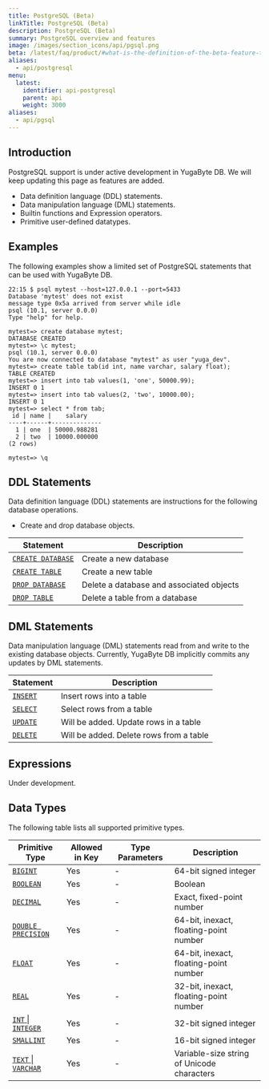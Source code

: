 ```yaml
---
title: PostgreSQL (Beta)
linkTitle: PostgreSQL (Beta)
description: PostgreSQL (Beta)
summary: PostgreSQL overview and features
image: /images/section_icons/api/pgsql.png
beta: /latest/faq/product/#what-is-the-definition-of-the-beta-feature-tag
aliases:
  - api/postgresql
menu:
  latest:
    identifier: api-postgresql
    parent: api
    weight: 3000
aliases:
  - api/pgsql
---
```


## Introduction
PostgreSQL support is under active development in YugaByte DB. We will keep updating this page as features are added.

- Data definition language (DDL) statements.
- Data manipulation language (DML) statements.
- Builtin functions and Expression operators.
- Primitive user-defined datatypes.

## Examples
The following examples show a limited set of PostgreSQL statements that can be used with YugaByte DB.

```
22:15 $ psql mytest --host=127.0.0.1 --port=5433
Database 'mytest' does not exist
message type 0x5a arrived from server while idle
psql (10.1, server 0.0.0)
Type "help" for help.

mytest=> create database mytest;
DATABASE CREATED
mytest=> \c mytest;
psql (10.1, server 0.0.0)
You are now connected to database "mytest" as user "yuga_dev".
mytest=> create table tab(id int, name varchar, salary float);
TABLE CREATED
mytest=> insert into tab values(1, 'one', 50000.99);
INSERT 0 1
mytest=> insert into tab values(2, 'two', 10000.00);
INSERT 0 1
mytest=> select * from tab;
 id | name |    salary    
----+------+--------------
  1 | one  | 50000.988281
  2 | two  | 10000.000000
(2 rows)

mytest=> \q
```

## DDL Statements
Data definition language (DDL) statements are instructions for the following database operations.

- Create and drop database objects.

Statement | Description |
----------|-------------|
[`CREATE DATABASE`](../ddl_create_database) | Create a new database |
[`CREATE TABLE`](../ddl_create_table) | Create a new table |
[`DROP DATABASE`](../ddl_drop_database) | Delete a database and associated objects |
[`DROP TABLE`](../ddl_drop_table) | Delete a table from a database |

## DML Statements
Data manipulation language (DML) statements read from and write to the existing database objects. Currently, YugaByte DB implicitly commits any updates by DML statements.

Statement | Description |
----------|-------------|
[`INSERT`](../dml_insert) | Insert rows into a table |
[`SELECT`](../dml_select) | Select rows from a table |
[`UPDATE`](../dml_update) | Will be added. Update rows in a table |
[`DELETE`](../dml_delete) | Will be added. Delete rows from a table |

## Expressions
Under development.

## Data Types
The following table lists all supported primitive types.

Primitive Type | Allowed in Key | Type Parameters | Description |
---------------|----------------|-----------------|-------------|
[`BIGINT`](../type_int) | Yes | - | 64-bit signed integer |
[`BOOLEAN`](../type_bool) | Yes | - | Boolean |
[`DECIMAL`](../type_number) | Yes | - | Exact, fixed-point number |
[`DOUBLE PRECISION`](../type_number) | Yes | - | 64-bit, inexact, floating-point number |
[`FLOAT`](../type_number) | Yes | - | 64-bit, inexact, floating-point number |
[`REAL`](../type_number) | Yes | - | 32-bit, inexact, floating-point number |
[`INT` &#124; `INTEGER`](../type_int) | Yes | - | 32-bit signed integer |
[`SMALLINT`](../type_int) | Yes | - | 16-bit signed integer |
[`TEXT` &#124; `VARCHAR`](../type_text) | Yes | - | Variable-size string of Unicode characters |
